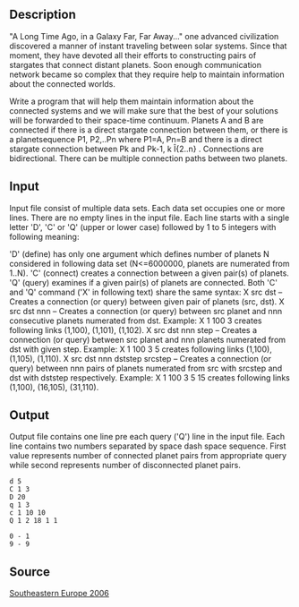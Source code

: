 <h2>Description</h2><p>"A Long Time Ago, in a Galaxy Far, Far Away..." one advanced civilization discovered a manner of instant traveling between solar systems. Since that moment, they have devoted all their efforts to constructing pairs of stargates that connect distant planets. Soon enough communication network became so complex that they require help to maintain information about the connected worlds. 
</p>
Write a program that will help them maintain information about the connected systems and we will make sure that the best of your solutions will be forwarded to their space-time continuum. Planets A and B are connected if there is a direct stargate connection between them, or there is a planetsequence P1, P2,..Pn where P1=A, Pn=B and there is a direct stargate connection between Pk and Pk-1, k Î{2..n} . Connections are bidirectional. There can be multiple connection paths between two planets.<h2>Input</h2><p>Input file consist of multiple data sets. Each data set occupies one or more lines. There are no empty lines in the input file. Each line starts with a single letter 'D', 'C' or 'Q' (upper or lower case) followed by 1 to 5 integers with following meaning:
</p>'D' (define) has only one argument which defines number of planets N considered in following data set (N&lt;=6000000, planets are numerated from 1..N).
'C' (connect) creates a connection between a given pair(s) of planets.
'Q' (query) examines if a given pair(s) of planets are connected.
Both 'C' and 'Q' command ('X' in following text) share the same syntax:
X src dst – Creates a connection (or query) between given pair of planets (src, dst).
X src dst nnn – Creates a connection (or query) between src planet and nnn consecutive planets numerated from dst.
Example: X 1 100 3 creates following links (1,100), (1,101), (1,102).
X src dst nnn step – Creates a connection (or query) between src planet and nnn planets numerated from dst with given step.
Example: X 1 100 3 5 creates following links (1,100), (1,105), (1,110).
X src dst nnn dststep srcstep – Creates a connection (or query) between nnn pairs of planets numerated from src with srcstep and dst with dststep respectively.
Example: X 1 100 3 5 15 creates following links (1,100), (16,105), (31,110).<h2>Output</h2><p>Output file contains one line pre each query ('Q') line in the input file. Each line contains two numbers separated by space dash space sequence. First value represents number of connected planet pairs from appropriate query while second represents number of disconnected planet pairs.</p><pre><code class="language-input1">d 5
C 1 3
D 20
q 1 3
c 1 10 10
Q 1 2 18 1 1</code></pre><pre><code class="language-output1">0 - 1
9 - 9</code></pre><h2>Source</h2><a href="searchproblem?field=source&amp;key=Southeastern+Europe+2006">Southeastern Europe 2006</a>